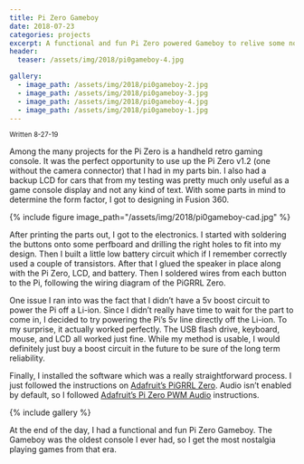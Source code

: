 ```yaml
---
title: Pi Zero Gameboy
date: 2018-07-23
categories: projects
excerpt: A functional and fun Pi Zero powered Gameboy to relive some nostalgic memories.
header:
  teaser: /assets/img/2018/pi0gameboy-4.jpg

gallery:
  - image_path: /assets/img/2018/pi0gameboy-2.jpg
  - image_path: /assets/img/2018/pi0gameboy-3.jpg
  - image_path: /assets/img/2018/pi0gameboy-4.jpg
  - image_path: /assets/img/2018/pi0gameboy-1.jpg
---
```


<sub>Written 8-27-19</sub>

Among the many projects for the Pi Zero is a handheld retro gaming console. It was the perfect opportunity to use up the Pi Zero v1.2 (one without the camera connector) that I had in my parts bin. I also had a backup LCD for cars that from my testing was pretty much only useful as a game console display and not any kind of text. With some parts in mind to determine the form factor, I got to designing in Fusion 360.

{% include figure image_path="/assets/img/2018/pi0gameboy-cad.jpg" %}

After printing the parts out, I got to the electronics. I started with soldering the buttons onto some perfboard and drilling the right holes to fit into my design. Then I built a little low battery circuit which if I remember correctly used a couple of transistors. After that I glued the speaker in place along with the Pi Zero, LCD, and battery. Then I soldered wires from each button to the Pi, following the wiring diagram of the PiGRRL Zero.

One issue I ran into was the fact that I didn’t have a 5v boost circuit to power the Pi off a Li-ion. Since I didn’t really have time to wait for the part to come in, I decided to try powering the Pi’s 5v line directly off the Li-ion. To my surprise, it actually worked perfectly. The USB flash drive, keyboard, mouse, and LCD all worked just fine. While my method is usable, I would definitely just buy a boost circuit in the future to be sure of the long term reliability.

Finally, I installed the software which was a really straightforward process. I just followed the instructions on [Adafruit’s PiGRRL Zero](https://learn.adafruit.com/pigrrl-zero/overview). Audio isn’t enabled by default, so I followed [Adafruit’s Pi Zero PWM Audio](https://learn.adafruit.com/adding-basic-audio-ouput-to-raspberry-pi-zero/pi-zero-pwm-audio) instructions.

{% include gallery %}

At the end of the day, I had a functional and fun Pi Zero Gameboy. The Gameboy was the oldest console I ever had, so I get the most nostalgia playing games from that era.
